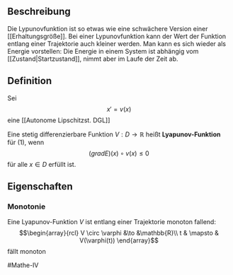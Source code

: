 ## Beschreibung
Die Lypunovfunktion ist so etwas wie eine schwächere Version einer [[Erhaltungsgröße]].
Bei einer Lypunovfunktion kann der Wert der Funktion entlang einer Trajektorie auch kleiner werden.
Man kann es sich wieder als Energie vorstellen: Die Energie in einem System ist abhängig vom [[Zustand|Startzustand]], nimmt aber im Laufe der Zeit ab.

## Definition
Sei
$$x'=v(x)\tag{1}$$
eine [[Autonome Lipschitzst. DGL]]

Eine stetig differenzierbare Funktion $V: D \to \mathbb{R}$ heißt **Lyapunov-Funktion** für $(1)$, wenn
$$(grad E)(x) \circ v(x) \leq 0$$
für alle $x\in D$ erfüllt ist.

## Eigenschaften
### Monotonie
Eine Lyapunov-Funktion $V$ ist entlang einer Trajektorie monoton fallend:
$$\begin{array}{rcl} V \circ \varphi &\to &\mathbb{R}\\ t & \mapsto & V(\varphi(t)) \end{array}$$ fällt monoton

#Mathe-IV 